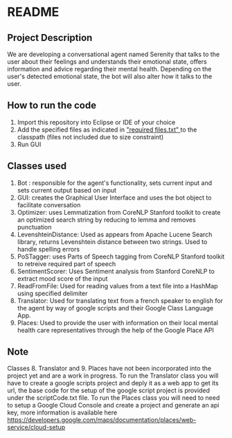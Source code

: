 # README

## Project Description

We are developing a conversational agent named Serenity that talks to the user about their feelings and understands their emotional state, offers information and advice regarding their mental health. Depending on the user's detected emotional state, the bot will also alter how it talks to the user.

## How to run the code

1. Import this repository into Eclipse or IDE of your choice
2. Add the specified files as indicated in  ["required files.txt" ](https://github.com/COSC-310-Team-13/Assignment3/blob/main/required%20files.txt) to the classpath (files not included due to size constraint)
3. Run GUI

## Classes used

1. Bot : responsible for the agent's functionality, sets current input and sets current output based on input
2. GUI: creates the Graphical User Interface and uses the bot object to facilitate conversation
3. Optimizer: uses Lemmatization from CoreNLP Stanford toolkit to create an optimized search string by reducing to lemma and removes punctuation
4. LevenshteinDistance: Used as appears from Apache Lucene Search library, returns Levenshtein distance between two strings. Used to handle spelling errors
5. PoSTagger: uses Parts of Speech tagging from CoreNLP Stanford toolkit to retreive required part of speech
6. SentimentScorer: Uses Sentiment analysis from Stanford CoreNLP to extract mood score of the input
7. ReadFromFile: Used for reading values from a text file into a HashMap using specified delimiter
8. Translator: Used for translating text from a french speaker to english for the agent by way of google scripts and their Google Class Language App.
9. Places: Used to provide the user with information on their local mental health care representatives through the help of the Google Place API


## Note
Classes 8. Translator and 9. Places have not been incorporated into the project yet and are a work in progress.
To run the Translator class you will have to create a google scripts project and deply it as a web app to get its url, the base code for the setup of the google script project is provided under the scriptCode.txt file.
To run the Places class you will need to need to setup a Google Cloud Console and create a project and generate an api key, more information is available here https://developers.google.com/maps/documentation/places/web-service/cloud-setup





